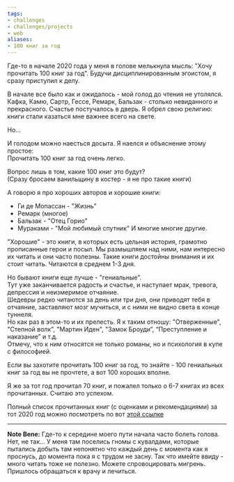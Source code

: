```yaml
---
tags: 
- challenges
- challenges/projects
- web
aliases: 
- 100 книг за год
---
```

Где-то в начале 2020 года у меня в голове мелькнула мысль: "Хочу прочитать 100 книг за год". Будучи дисциплинированным эгоистом, я сразу приступил к делу.  

В начале все было как и ожидалось - мой голод до чтения не утолялся. Кафка, Камю, Сартр, Гессе, Ремарк, Бальзак - столько невиданного и прекрасного. Счастье постучалось в дверь. Я обрел свою религию: книги стали казаться мне важнее всего на свете.  

Но…  

И голодом можно наесться досыта. Я наелся и объяснение этому простое:  
Прочитать 100 книг за год очень легко.  

Вопрос лишь в том, какие 100 книг это будут?  
(Сразу бросаем ванильщину в костер - я не про такие книги)  

А говорю я про хороших авторов и хорошие книги:  
- Ги де Мопассан - "Жизнь"
- Ремарк (многое)
- Бальзак - "Отец Горио"
- Мураками - "Мой любимый спутник"
И многие многие другие.  

"Хорошие" - это книги, в которых есть цельная история, грамотно прописанные герои и посыл. Мы размышляем над ними, нам интересно их читать и они часто полезны. Такие книги достойны внимания и их стоит читать. Читаются в среднем 1-3 дня.  

Но бывают книги еще лучше - "гениальные".  
Тут уже заканчивается радость и счастье, и наступает мрак, тревога, депрессия и неизмеримое отчаяние.  
Шедевры редко читаются за день или три дня, они приводят тебя в отчаяние, заставляют мозг мучиться, и с ними не видно света в конце туннеля.  
Но как раз в этом-то и их прелесть. Я к таким отношу: "Отверженные", "Степной волк", "Мартин Иден", "Замок Броуди”, “Преступление и наказание” и т.д.  
Отмечу, что к ним относятся не только романы, но и психология в купе с философией.  

Если вы захотите прочитать 100 книг за год, то знайте - 100 гениальных книг за год вы не прочтете, а вот 100 хороших вполне.  

Я же за тот год прочитал 70 книг, и пожалел только о 6-7 книгах из всех прочитанных. Считаю это успехом.

Полный список прочитанных книг (с оценками и рекомендациями) за тот 2020 год можно посмотреть по вот [этой ссылке](https://docs.google.com/spreadsheets/d/1cSomnSCI2GtugWuNSDcZ4DHCwd2zoOuCyFE3K4GZqjc/edit?usp=sharing) 

---
**Note Bene:**
Где-то к середине моего пути начала часто болеть голова. Нет, не так... 
У меня там поселись гномы с кувалдами, которые пытались добыть там непонятно что каждый день с момента как я проснусь, до момента пока я с трудом не засну. Так что имейте ввиду - много читать тоже не полезно. Можете спровоцировать мигрень. Пришлось обращаться к врачу и лечиться.